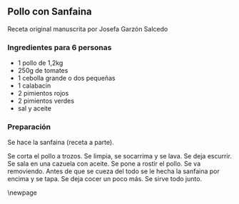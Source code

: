 ## Pollo con Sanfaina

Receta original manuscrita por Josefa Garzón Salcedo

### Ingredientes para 6 personas

- 1 pollo de 1,2kg
- 250g de tomates
- 1 cebolla grande o dos pequeñas
- 1 calabacin
- 2 pimientos rojos
- 2 pimientos verdes
- sal y aceite

### Preparación

Se hace la sanfaina (receta a parte).

Se corta el pollo a trozos.
Se limpia, se socarrima y se lava.
Se deja escurrir.
Se sala en una cazuela con aceite.
Se pone a rostir el pollo.
Se va removiendo.
Antes de que se cueza del todo se le hecha la sanfaina por encima y se tapa.
Se deja cocer un poco más. 
Se sirve todo junto.



\newpage
